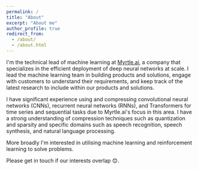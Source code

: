 ```yaml
---
permalink: /
title: "About"
excerpt: "About me"
author_profile: true
redirect_from:
  - /about/
  - /about.html
---
```


I'm the technical lead of machine learning at
<a href="https://myrtle.ai">Myrtle.ai</a>, a company that specializes in
the efficient deployment of deep neural networks at scale. I lead the machine
learning team in building products and solutions, engage with customers to
understand their requirements, and keep track of the latest research to include
within our products and solutions.

I have significant experience using and compressing convolutional neural
networks (CNNs), recurrent neural networks (RNNs), and Transformers for time
series and sequential tasks due to Myrtle.ai's focus in this area. I have a
strong understanding of compression techniques such as quantization and
sparsity and specific domains such as speech recognition, speech synthesis, and
natural language processing.

More broadly I'm interested in utilising machine learning and reinforcement
learning to solve problems.

Please get in touch if our interests overlap 😊.
